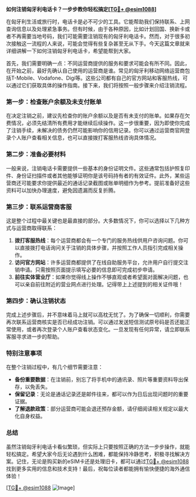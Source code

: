 **如何注销匈牙利电话卡？一步步教你轻松搞定[[TG💪+ @esim1088](https://t.me/s/esim1088)]**

在匈牙利生活或旅行时，电话卡是必不可少的工具。它能帮助我们保持联系、上网查询信息以及处理紧急事务。但有时候，由于各种原因，比如计划回国、换新卡或者不再需要当地号码，我们可能需要注销现有的匈牙利电话卡。然而，对于很多初次接触这一流程的人来说，可能会觉得有些复杂甚至无从下手。今天这篇文章就来详细讲解一下如何注销匈牙利电话卡，希望能帮到大家。

首先，我们需要明确一点：不同运营商提供的服务和要求可能会有所不同。因此，在开始之前，最好先确认自己使用的运营商是谁。常见的匈牙利移动网络运营商包括T-Mobile、Vodafone、Digi等。这些公司都有自己的官方网站和客服热线，可以通过它们获取具体的操作指南。接下来，我们将按照一般步骤来介绍注销流程。

### **第一步：检查账户余额及未支付账单**
在决定注销之前，建议先检查你的账户余额以及是否有未支付的账单。如果存在欠费情况，必须先结清所有费用才能继续后续操作。这一步很重要，因为即使你完成了注销手续，未解决的债务仍然可能影响你的信用记录。你可以通过运营商官网登录个人账户查看相关信息，也可以直接拨打客服热线咨询具体情况。

### **第二步：准备必要材料**
一般来说，注销电话卡需要提供一些基本的身份证明文件。这些通常包括护照复印件、身份证扫描件或者其他能够证明你是该号码持有者的有效证件。此外，某些运营商还可能要求你提供最近的通话记录截图或账单明细作为参考。提前准备好这些资料可以加快办理速度，避免因遗漏而反复折腾。

### **第三步：联系运营商客服**
这是整个过程中最关键也是最直接的部分。大多数情况下，你可以选择以下几种方式与运营商取得联系：
1. **拨打客服热线**：每个运营商都会有一个专门的服务热线供用户咨询问题。你可以直接拨打电话询问关于注销的具体步骤，并按照工作人员指引完成相关操作。
2. **访问官方网站**：许多运营商都提供了在线自助服务平台，允许用户自行提交注销申请。只需按照页面提示填写必要的信息即可完成初步申请。
3. **前往实体营业厅**：如果你觉得线上操作不够直观或者希望面对面解决问题，也可以亲自前往附近的营业网点进行处理。记得带上上述提到的相关证件哦！

### **第四步：确认注销状态**
完成上述步骤后，并不意味着马上就可以高枕无忧了。为了确保一切顺利，你需要再次联系运营商核实是否已经成功注销。可以通过发送短信测试原号码是否还能正常使用，或者再次登录个人账户查看状态变化。一旦发现有任何异常，请立即联系客服寻求进一步的帮助。

### **特别注意事项**
在整个注销过程中，有几个细节需要注意：
- **备份重要数据**：在注销前，别忘了将手机中的通讯录、照片等重要资料导出保存，以免丢失。
- **保留记录**：无论是通话记录还是邮件往来，都可以作为日后出现问题时的重要证据。
- **了解退款政策**：部分运营商可能会退还预存金额，请仔细阅读相关规定以最大化自身权益。

### **总结**
虽然注销匈牙利电话卡看似繁琐，但实际上只要按照正确的方法一步步操作，就能轻松搞定。希望大家今后无论遇到什么困难，都能保持冷静思考，积极寻找解决方案。记住，无论是购买新的eSIM卡还是处理旧卡，都可以通过[TG💪+ @esim1088](https://t.me/s/esim1088)找到更多实用的信息和技术支持！最后，祝每位读者都能拥有愉快便捷的海外通信体验！

[[TG💪+ @esim1088](https://t.me/s/esim1088) ![Image](https://i.postimg.cc/4NQfJmqS/Snipaste-2025-05-13-00-14-12.png)]